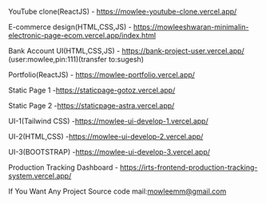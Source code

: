 YouTube clone(ReactJS) -   https://mowlee-youtube-clone.vercel.app/

E-commerce design(HTML,CSS,JS)  - https://mowleeshwaran-minimalin-electronic-page-ecom.vercel.app/index.html

Bank Account UI(HTML,CSS,JS)    - https://bank-project-user.vercel.app/  (user:mowlee,pin:111)(transfer to:sugesh)

Portfolio(ReactJS)  - https://mowlee-portfolio.vercel.app/

Static Page 1   -https://staticpage-gotoz.vercel.app/

Static Page 2   -https://staticpage-astra.vercel.app/

UI-1(Tailwind CSS)    -https://mowlee-ui-develop-1.vercel.app/

UI-2(HTML,CSS)    -https://mowlee-ui-develop-2.vercel.app/

UI-3(BOOTSTRAP)    -https://mowlee-ui-develop-3.vercel.app/

Production Tracking Dashboard   - https://irts-frontend-production-tracking-system.vercel.app/

If You Want Any Project Source code mail:mowleemm@gmail.com
